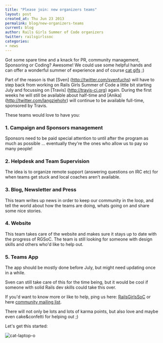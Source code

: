 ```yaml
---
title: "Please join: new organizers teams"
layout: post
created_at: Thu Jun 23 2013
permalink: blog/new-organizers-teams
current: blog
author: Rails Girls Summer of Code organizers
twitter: railsgirlssoc
categories:
- news
---
```


Got some spare time and a knack for PR, community management, Sponsoring or Coding? Awesome!
We could use some helpful hands and can offer a wonderful summer of experience and of course [cat gifs](#cats) ;)

Part of the reason is that [Sven] (http://twitter.com/svenfuchs) will have to step back from working on Rails
Girls Summer of Code a little bit starting July and focussing on [Travis] (http://travis-ci.org)
again. During the first weeks he will still be available about half-time and
[Anika] (http://twitter.com/langziehohr) will continue to be available full-time, sponsored by Travis.

These teams would love to have you:

### 1. Campaign and Sponsors management

Sponsors need to be paid special attention to until after the program as much
as possible … eventually they're the ones who allow us to pay so many people!


### 2. Helpdesk and Team Supervision

The idea is to organize remote support
(answering questions on IRC etc) for when teams get stuck and local coaches
aren't available.


### 3. Blog, Newsletter and Press

This team writes up news in order to keep our community in the loop, and tell
the world about how the teams are doing, whats going on and share some nice stories.


### 4. Website

This team takes care of the website and makes sure it stays up to date with the
progress of RGSoC.
The team is still looking for someone with design skills and others who'd
like to help out.


### 5. Teams App

The app should be mostly done before July, but might need updating once in a
while.

Sven can still take care of this for the time being, but it would be cool if
someone with solid Rails dev skills could take this over.


If you'd want to know more or like to help, ping us here:
[RailsGirlsSoC](http://twitter.com/railsgirlssoc) or here
[community mailing list](mailto:rails-girls-summer-of-code-community@googlegroups.com).

There will not only be lots and lots of karma points, but also love and maybe even cake&confetti for helping out ;)

Let's get this started: <a id="cats"></a>

![cat-laptop-o](https://f.cloud.github.com/assets/1711357/702990/358cbf34-dda1-11e2-8ec6-c95b2a031ad7.gif)


